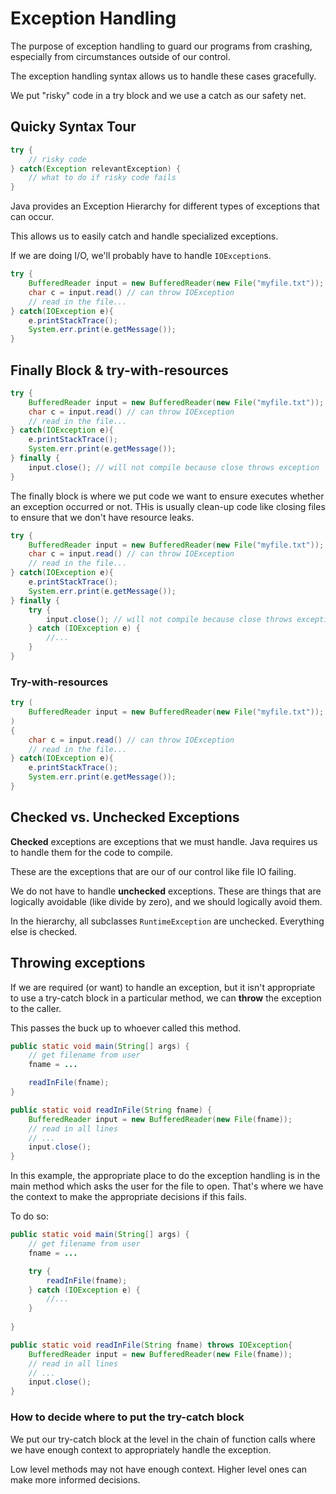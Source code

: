 # Exception Handling

The purpose of exception handling to guard our programs from crashing,
especially from circumstances outside of our control.

The exception handling syntax allows us to handle these cases gracefully.

We put "risky" code in a try block and we use a catch as our safety net.

## Quicky Syntax Tour

``` java
try {
    // risky code
} catch(Exception relevantException) {
    // what to do if risky code fails
}
```

Java provides an Exception Hierarchy for different types of exceptions
that can occur.

This allows us to easily catch and handle specialized exceptions.

If we are doing I/O, we'll probably have to handle `IOException`s.

```java
try {
    BufferedReader input = new BufferedReader(new File("myfile.txt"));
    char c = input.read() // can throw IOException
    // read in the file...
} catch(IOException e){
    e.printStackTrace();
    System.err.print(e.getMessage());
} 
```

## Finally Block & try-with-resources

```java
try {
    BufferedReader input = new BufferedReader(new File("myfile.txt"));
    char c = input.read() // can throw IOException
    // read in the file...
} catch(IOException e){
    e.printStackTrace();
    System.err.print(e.getMessage());
} finally {
    input.close(); // will not compile because close throws exception
}
```

The finally block is where we put code we want to ensure executes whether
an exception occurred or not. THis is usually clean-up code like closing files
to ensure that we don't have resource leaks.

```java
try {
    BufferedReader input = new BufferedReader(new File("myfile.txt"));
    char c = input.read() // can throw IOException
    // read in the file...
} catch(IOException e){
    e.printStackTrace();
    System.err.print(e.getMessage());
} finally {
    try {
        input.close(); // will not compile because close throws exception
    } catch (IOException e) {
        //...
    }
}
```

### Try-with-resources

```java
try (
    BufferedReader input = new BufferedReader(new File("myfile.txt"));
)
{
    char c = input.read() // can throw IOException
    // read in the file...
} catch(IOException e){
    e.printStackTrace();
    System.err.print(e.getMessage());
}
```

## Checked vs. Unchecked Exceptions

**Checked** exceptions are exceptions that we must handle. Java requires us
to handle them for the code to compile.

These are the exceptions that are our of our control like file IO failing.

We do not have to handle **unchecked** exceptions. These are things that are
logically avoidable (like divide by zero), and we should logically avoid them.

In the hierarchy, all subclasses `RuntimeException` are unchecked. Everything else
is checked.

## Throwing exceptions

If we are required (or want) to handle an exception, but it isn't appropriate
to use a try-catch block in a particular method, we can **throw** the exception
to the caller.

This passes the buck up to whoever called this method.

```java
public static void main(String[] args) {
    // get filename from user
    fname = ...

    readInFile(fname);
}

public static void readInFile(String fname) {
    BufferedReader input = new BufferedReader(new File(fname));
    // read in all lines
    // ...
    input.close();
}
```

In this example, the appropriate place to do the exception handling is in
the main method which asks the user for the file to open. That's where
we have the context to make the appropriate decisions if this fails.

To do so:

```java
public static void main(String[] args) {
    // get filename from user
    fname = ...

    try {
        readInFile(fname);
    } catch (IOException e) {
        //...
    }
    
}

public static void readInFile(String fname) throws IOException{
    BufferedReader input = new BufferedReader(new File(fname));
    // read in all lines
    // ...
    input.close();
}
```

### How to decide where to put the try-catch block

We put our try-catch block at the level in the chain of function calls where
we have enough context to appropriately handle the exception.

Low level methods may not have enough context. Higher level ones can make more
informed decisions.